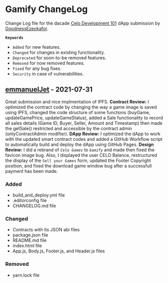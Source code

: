 # Gamify ChangeLog

Change Log file for the dacade [Celo Development 101](https://dacade.org/communities/celo-development-101) dApp submission by [GoodnessEzeokafor](https://dacade.org/communities/celo-development-101/submissions/7463cb3f-d328-4708-800a-dc9fef03f453).

**```Keywords```**

* `Added` for new features.
* `Changed` for changes in existing functionality.
* `Deprecated` for soon-to-be removed features.
* `Removed` for now removed features.
* `Fixed` for any bug fixes.
* `Security` in case of vulnerabilities.

## [emmanuelJet](https://github.com/emmanuelJet) - 2021-07-31

Great submission and nice implmentation of IPFS. **Contract Review:** I optimized the contract code by changing the way a game image is saved using IPFS, changed the code structure of some functions (buyGame, updateGamePrice, updateGameStatus), added a Sale functionality to record all sales details (Game ID, Buyer, Seller, Amount and Timestamp) then made the getSale() restricted and accessible by the contract admin (onlyContractAdmin modifier). **DApp Review:** I optimized the dApp to work with the updated smart contract codes and added a GitHub Workflow script to automatically build and deploy the dApp using GitHub Pages. **Design Review:** I did a rebrand of *`Celo Games`* to *`Gamify`* and made then fixed the favicon image bug. Also, I displayed the user CELO Balance, restructured the display of the `Sell your Games` form, updated the Footer Copyright position, and fixed the download game window bug after a successfull payment has been made.

### Added

* build_and_deploy.yml file
* .editorconfig file
* CHANGELOG.md file

### Changed

* Contracts with its JSON abi files
* package.json file
* README.md file
* index.html file
* App.js, Body.js, Footer.js, and Header.js files

### Removed

* yarn.lock file

